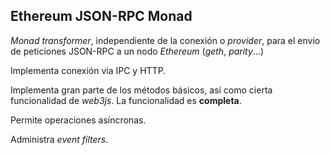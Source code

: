 ## Ethereum JSON-RPC Monad

_Monad transformer_, independiente de la conexión o _provider_,  para el
envio de peticiones JSON-RPC a un nodo _Ethereum_ (_geth_, _parity_...)
    
Implementa conexión via IPC y HTTP.
    
Implementa gran parte de los métodos básicos, así como cierta
funcionalidad de _web3js_. La funcionalidad es **completa**.

Permite operaciones asíncronas.

Administra _event filters_.

